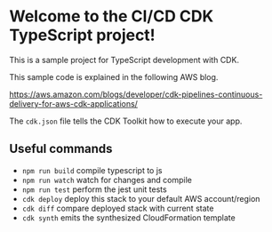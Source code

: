 # Welcome to the CI/CD CDK TypeScript project!

This is a sample project for TypeScript development with CDK.

This sample code is explained in the following AWS blog.

https://aws.amazon.com/blogs/developer/cdk-pipelines-continuous-delivery-for-aws-cdk-applications/

The `cdk.json` file tells the CDK Toolkit how to execute your app.

## Useful commands

 * `npm run build`   compile typescript to js
 * `npm run watch`   watch for changes and compile
 * `npm run test`    perform the jest unit tests
 * `cdk deploy`      deploy this stack to your default AWS account/region
 * `cdk diff`        compare deployed stack with current state
 * `cdk synth`       emits the synthesized CloudFormation template
